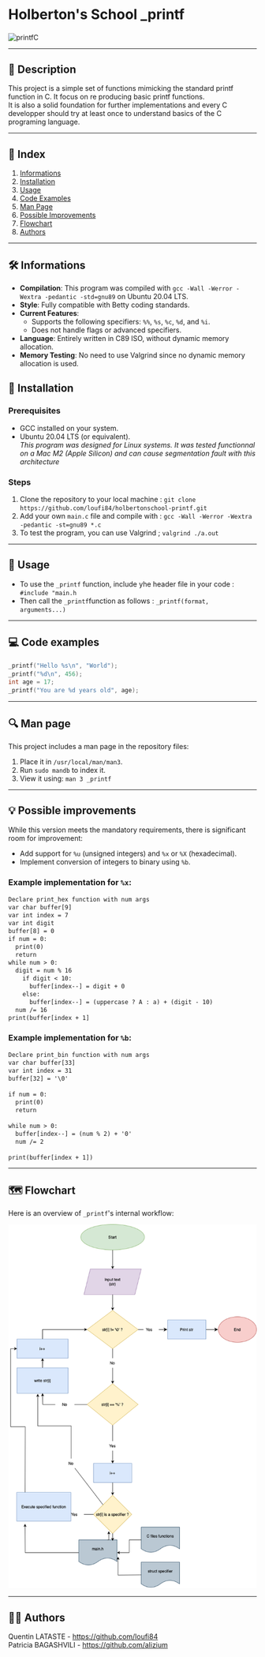 # Holberton's School _printf

<img align="center" alt="printfC" width="1000" src="https://media0.giphy.com/media/v1.Y2lkPTc5MGI3NjExNm8wbTB4MzhtYm1zamZ1bjczYXR3MHk1bmJ6MGR1amZjb2oyOHNvYiZlcD12MV9pbnRlcm5hbF9naWZfYnlfaWQmY3Q9Zw/GwtfUx2P2HnvByDZdg/giphy.gif">

***

## 📝 Description
This project is a simple set of functions mimicking the standard printf function in C. It focus on re producing basic printf functions.  
It is also a solid foundation for further implementations and every C developper should try at least once to understand basics of the C programing language.

***

## 📂 Index
1. [Informations](#informations)
2. [Installation](#installation)
3. [Usage](#usage)
4. [Code Examples](#code-examples)
5. [Man Page](#man-page)
6. [Possible Improvements](#possible-improvements)
7. [Flowchart](#flowchart)
8. [Authors](#authors)

***

## 🛠️ Informations <a id="informations"></a>
- **Compilation**: This program was compiled with `gcc -Wall -Werror -Wextra -pedantic -std=gnu89` on Ubuntu 20.04 LTS.
- **Style**: Fully compatible with Betty coding standards.
- **Current Features**:
  - Supports the following specifiers: `%%`, `%s`, `%c`, `%d`, and `%i`.
  - Does not handle flags or advanced specifiers.
- **Language**: Entirely written in C89 ISO, without dynamic memory allocation.
- **Memory Testing**: No need to use Valgrind since no dynamic memory allocation is used.

## 🚀 Installation <a id="installation"></a>
### Prerequisites
- GCC installed on your system.
- Ubuntu 20.04 LTS (or equivalent).  
*This program was designed for Linux systems. It was tested functionnal on a Mac M2 (Apple Silicon) and can cause segmentation fault with this architecture*

### Steps
1. Clone the repository to your local machine : `git clone https://github.com/loufi84/holbertonschool-printf.git`
2. Add your own `main.c` file and compile with : `gcc -Wall -Werror -Wextra -pedantic -st=gnu89 *.c`
3. To test the program, you can use Valgrind ; `valgrind ./a.out`

***

## 📖 Usage <a id="usage"></a>
- To use the `_printf` function, include yhe header file in your code : `#include "main.h`
- Then call the `_printf`function as follows : `_printf(format, arguments...)`

***

## 💻 Code examples <a id="code-examples"></a>
```c
_printf("Hello %s\n", "World");  
_printf("%d\n", 456);  
int age = 17;  
_printf("You are %d years old", age);
```

***

## 🔍 Man page <a id="man-page"></a>
This project includes a man page in the repository files:
1. Place it in `/usr/local/man/man3`.
2. Run `sudo mandb` to index it.
3. View it using: `man 3 _printf`

***

## 💡 Possible improvements <a id ="possible-improvement"></a>
While this version meets the mandatory requirements, there is significant room for improvement:
- Add support for `%u` (unsigned integers) and `%x` or `%X` (hexadecimal).
- Implement conversion of integers to binary using `%b`.

### Example implementation for `%x`:
```
Declare print_hex function with num args
var char buffer[9]
var int index = 7
var int digit
buffer[8] = 0
if num = 0:
  print(0)
  return
while num > 0:
  digit = num % 16
    if digit < 10:
      buffer[index--] = digit + 0
    else:
      buffer[index--] = (uppercase ? A : a) + (digit - 10)
  num /= 16
print(buffer[index + 1]
```

### Example implementation for `%b`:
```
Declare print_bin function with num args
var char buffer[33]
var int index = 31
buffer[32] = '\0'

if num = 0:
  print(0)
  return

while num > 0:
  buffer[index--] = (num % 2) + '0'
  num /= 2

print(buffer[index + 1])
```

***

## 🗺️ Flowchart <a id="flowchart"></a>
Here is an overview of `_printf`'s internal workflow:  


![Printf Diagram](https://github.com/loufi84/holbertonschool-printf/blob/main/_printf_flowchart_final.drawio.png)

***

## 🧑‍💻 Authors <a id="authors"></a>
Quentin LATASTE - https://github.com/loufi84 \
Patricia BAGASHVILI - https://github.com/alizium 
